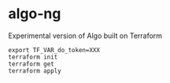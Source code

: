 # algo-ng
Experimental version of Algo built on Terraform

```
export TF_VAR_do_token=XXX
terraform init
terraform get
terraform apply
```
